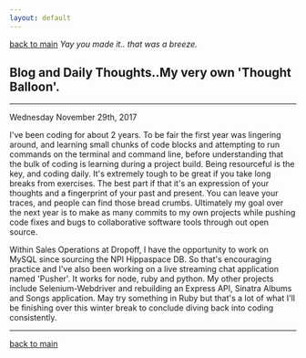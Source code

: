 ```yaml
---
layout: default
---
```

[back to main](./)
_Yay you made it.. that was a breeze._

## Blog and Daily Thoughts..My very own 'Thought Balloon'.

* * *

Wednesday November 29th, 2017

I've been coding for about 2 years.
To be fair the first year was lingering around, and learning
small chunks of code blocks and attempting to run commands
on the terminal and command line, before understanding that the
bulk of coding is learning during a project build. Being resourceful
is the key, and coding daily. It's extremely tough to be great if you
take long breaks from exercises. The best part if that it's an expression
of your thoughts and a fingerprint of your past and present. You can leave your traces, and people can find those bread crumbs. Ultimately my goal over the next year is to make as many commits to my own projects while pushing code fixes and bugs to collaborative software tools through out open source.

Within Sales Operations at Dropoff, I have the opportunity to work on MySQL since sourcing the NPI Hippaspace DB. So that's encouraging practice and I've also been working on a live streaming chat application named 'Pusher'. It works for node, ruby and python. My other projects include Selenium-Webdriver and rebuilding an Express API, Sinatra Albums and Songs application. May try something in Ruby but that's a lot of what I'll be finishing over this winter break to conclude diving back into coding consistently.

* * *


[back to main](./)
